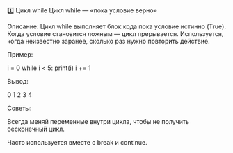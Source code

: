 1️⃣ Цикл while
Цикл while — «пока условие верно»

Описание:
Цикл while выполняет блок кода пока условие истинно (True).
Когда условие становится ложным — цикл прерывается.
Используется, когда неизвестно заранее, сколько раз нужно повторить действие.

Пример:

i = 0
while i < 5:
    print(i)
    i += 1


Вывод:

0
1
2
3
4


Советы:

Всегда меняй переменные внутри цикла, чтобы не получить бесконечный цикл.

Часто используется вместе с break и continue.
